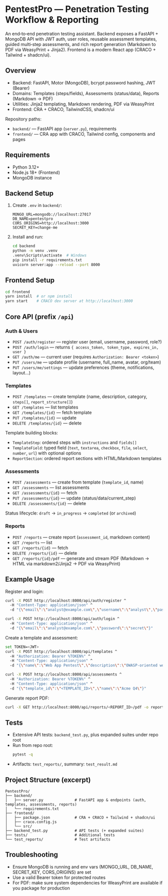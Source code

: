 # PentestPro — Penetration Testing Workflow & Reporting

An end‑to‑end penetration testing assistant. Backend exposes a FastAPI + MongoDB API with JWT auth, user roles, reusable assessment templates, guided multi‑step assessments, and rich report generation (Markdown to PDF via WeasyPrint + Jinja2). Frontend is a modern React app (CRACO + Tailwind + shadcn/ui).

## Overview
- Backend: FastAPI, Motor (MongoDB), bcrypt password hashing, JWT (Bearer)
- Domains: Templates (steps/fields), Assessments (status/data), Reports (Markdown → PDF)
- Utilities: Jinja2 templating, Markdown rendering, PDF via WeasyPrint
- Frontend: CRA + CRACO, TailwindCSS, shadcn/ui

Repository paths:
- `backend/` — FastAPI app (`server.py`), requirements
- `frontend/` — CRA app with CRACO, Tailwind config, components and pages

## Requirements
- Python 3.12+
- Node.js 18+ (Frontend)
- MongoDB instance

## Backend Setup
1. Create `.env` in `backend/`:
   ```env
   MONGO_URL=mongodb://localhost:27017
   DB_NAME=pentestpro
   CORS_ORIGINS=http://localhost:3000
   SECRET_KEY=change-me
   ```
2. Install and run:
   ```bash
   cd backend
   python -m venv .venv
   .venv\Scripts\activate  # Windows
   pip install -r requirements.txt
   uvicorn server:app --reload --port 8000
   ```

## Frontend Setup
```bash
cd frontend
yarn install  # or npm install
yarn start    # CRACO dev server at http://localhost:3000
```

## Core API (prefix `/api`)

### Auth & Users
- `POST /auth/register` — register user (email, username, password, role?)
- `POST /auth/login` — returns `{ access_token, token_type, expires_in, user }`
- `GET /auth/me` — current user (requires `Authorization: Bearer <token>`)
- `PUT /users/me` — update profile (username, full_name, avatar, org/team)
- `PUT /users/me/settings` — update preferences (theme, notifications, layout…)

### Templates
- `POST /templates` — create template (name, description, category, `steps[]`, `report_structure[]`)
- `GET /templates` — list templates
- `GET /templates/{id}` — fetch template
- `PUT /templates/{id}` — update
- `DELETE /templates/{id}` — delete

Template building blocks:
- `TemplateStep`: ordered steps with `instructions` and `fields[]`
- `TemplateField`: typed field (`text`, `textarea`, `checkbox`, `file`, `select`, `number`, `url`) with optional options
- `ReportSection`: ordered report sections with HTML/Markdown templates

### Assessments
- `POST /assessments` — create from template (`template_id`, name)
- `GET /assessments` — list assessments
- `GET /assessments/{id}` — fetch
- `PUT /assessments/{id}` — update (status/data/current_step)
- `DELETE /assessments/{id}` — delete

Status lifecycle: `draft` → `in_progress` → `completed` (or `archived`)

### Reports
- `POST /reports` — create report (`assessment_id`, markdown content)
- `GET /reports` — list
- `GET /reports/{id}` — fetch
- `DELETE /reports/{id}` — delete
- `GET /reports/{id}/pdf` — generate and stream PDF (Markdown → HTML via markdown2/Jinja2 → PDF via WeasyPrint)

## Example Usage
Register and login:
```bash
curl -X POST http://localhost:8000/api/auth/register ^
  -H "Content-Type: application/json" ^
  -d "{\"email\":\"analyst@example.com\",\"username\":\"analyst\",\"password\":\"secret\"}"

curl -X POST http://localhost:8000/api/auth/login ^
  -H "Content-Type: application/json" ^
  -d "{\"email\":\"analyst@example.com\",\"password\":\"secret\"}"
```

Create a template and assessment:
```bash
set TOKEN=<JWT>
curl -X POST http://localhost:8000/api/templates ^
  -H "Authorization: Bearer %TOKEN%" ^
  -H "Content-Type: application/json" ^
  -d "{\"name\":\"Web App Pentest\",\"description\":\"OWASP-oriented workflow\",\"steps\":[{\"name\":\"Recon\",\"instructions\":\"Gather info\",\"fields\":[{\"label\":\"Targets\",\"type\":\"textarea\"}]}]}"

curl -X POST http://localhost:8000/api/assessments ^
  -H "Authorization: Bearer %TOKEN%" ^
  -H "Content-Type: application/json" ^
  -d "{\"template_id\":\"<TEMPLATE_ID>\",\"name\":\"Acme Q4\"}"
```

Generate report PDF:
```bash
curl -X GET http://localhost:8000/api/reports/<REPORT_ID>/pdf -o report.pdf
```

## Tests
- Extensive API tests: `backend_test.py`, plus expanded suites under repo root
- Run from repo root:
  ```bash
  pytest -q
  ```
- Artifacts: `test_reports/`, summary: `test_result.md`

## Project Structure (excerpt)
```
PentestPro/
├── backend/
│   ├── server.py              # FastAPI app & endpoints (auth, templates, assessments, reports)
│   └── requirements.txt
├── frontend/
│   ├── package.json           # CRA + CRACO + Tailwind + shadcn/ui
│   ├── craco.config.js
│   └── src/
├── backend_test.py            # API tests (+ expanded suites)
├── tests/                     # Additional tests
└── test_reports/              # Test artifacts
```

## Troubleshooting
- Ensure MongoDB is running and env vars (MONGO_URL, DB_NAME, SECRET_KEY, CORS_ORIGINS) are set
- Use a valid Bearer token for protected routes
- For PDF: make sure system dependencies for WeasyPrint are available if you package for production
